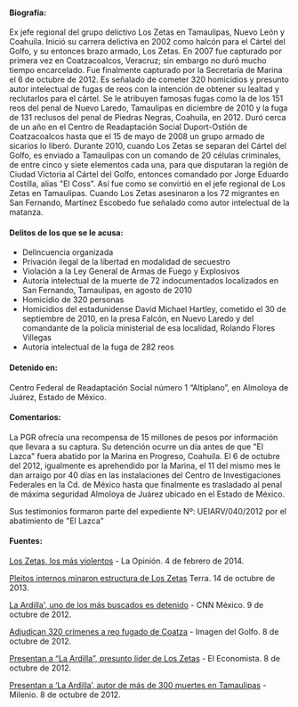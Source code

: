 #### **Biografía:** 

Ex jefe regional del grupo delictivo Los Zetas en Tamaulipas, Nuevo León y Coahuila. Inició su carrera delictiva en 2002 como halcón para el Cártel del Golfo, y su entonces brazo armado, Los Zetas. En 2007 fue capturado por primera vez en Coatzacoalcos, Veracruz; sin embargo no duró mucho tiempo encarcelado. Fue finalmente capturado por la Secretaría de Marina el 6 de octubre de 2012. 
Es señalado de cometer 320 homicidios y presunto autor intelectual de fugas de reos con la intención de obtener su lealtad y reclutarlos para el cártel. Se le atribuyen famosas fugas como la de los 151 reos del penal de Nuevo Laredo, Tamaulipas en diciembre de 2010 y la fuga de 131 reclusos del penal de Piedras Negras, Coahuila, en 2012. 
Duró cerca de un año en el Centro de Readaptación Social Duport-Ostión de Coatzacoalcos hasta que el 15 de mayo de 2008 un grupo armado de sicarios lo liberó. Durante 2010, cuando Los Zetas se separan del Cártel del Golfo, es enviado a Tamaulipas con un comando de 20 células criminales, de entre cinco y siete elementos cada una, para que disputaran la región de Ciudad Victoria al Cártel del Golfo, entonces comandado por Jorge Eduardo Costilla, alias "El Coss”.
Así fue como se convirtió en el jefe regional de Los Zetas en Tamaulipas. Cuando Los Zetas asesinaron a los 72 migrantes en San Fernando, Martínez Escobedo fue señalado como autor intelectual de la matanza.




#### **Delitos de los que se le acusa:**  

* Delincuencia organizada
* Privación ilegal de la libertad en modalidad de secuestro
* Violación a la Ley General de Armas de Fuego y Explosivos
* Autoría intelectual de la muerte de 72 indocumentados localizados en San Fernando, Tamaulipas, en agosto de 2010
* Homicidio de 320 personas
* Homicidios del estadunidense David Michael Hartley, cometido el 30 de septiembre de 2010, en la presa Falcón, en Nuevo Laredo y del comandante de la policía ministerial de esa localidad, Rolando Flores Villegas 
* Autoría intelectual de la fuga de 282 reos


#### **Detenido en:**

Centro Federal de Readaptación Social número 1 “Altiplano”, en Almoloya de Juárez, Estado de México.

#### **Comentarios:**

La PGR ofrecía una recompensa de 15 millones de pesos por información que llevara a su captura.
Su detención ocurre un día antes de que "El Lazca" fuera abatido por la Marina en Progreso, Coahuila. El 6 de octubre del 2012, igualmente es aprehendido por la Marina, el 11 del mismo mes le dan arraigo por 40 días en las instalaciones del Centro de Investigaciones Federales en la Cd. de México hasta que finalmente es trasladado al  penal de máxima seguridad Almoloya de Juárez ubicado en el Estado de México.

Sus testimonios formaron parte del expediente Nº: UEIARV/040/2012 por el abatimiento de "El Lazca"


#### **Fuentes:**


<a href="http://www.laopinion.com/noticiaslatinoamerica/article/20140204/Los-Zetas-los-mas-violentos" target="_blank">Los Zetas, los más violentos</a> -  La Opinión. 4 de febrero de 2014.

<a href="http://noticias.terra.com.mx/mexico/seguridad/pleitos-internos-minaron-estructura-de-los-zetas,2c37a9bbc07b1410VgnVCM3000009af154d0RCRD.html" target="_blank">Pleitos internos minaron estructura de Los Zetas</a> Terra. 14 de octubre de 2013.

<a href="http://mexico.cnn.com/videos/2012/10/08/la-ardilla-uno-de-los-mas-buscados-es-detenido" target="_blank">La Ardilla', uno de los más buscados es detenido</a> - CNN México. 9 de octubre de 2012. 

<a href="http://www.imagendelgolfo.com.mx/resumen.php?id=345912" target="_blank">Adjudican 320 crímenes a reo fugado de Coatza</a> - Imagen del Golfo. 8 de octubre de 2012.

<a href="http://eleconomista.com.mx/seguridad-publica/2012/10/08/presentan-ardilla-presunto-jefe-zetas" target="_blank">Presentan a “La Ardilla”, presunto líder de Los Zetas</a> - El Economista. 8 de octubre de 2012.

<a href="http://www.youtube.com/watch?v=AEA6SyWcky0" target="_blank">Presentan a ‘La Ardilla’, autor de más de 300 muertes en Tamaulipas</a> - Milenio. 8 de octubre de 2012.

